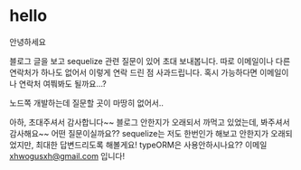 # hello
안녕하세요

블로그 글을 보고 sequelize 관련 질문이 있어 초대 보내봅니다.
따로 이메일이나 다른 연락처가 하나도 없어서 이렇게 연락 드린 점 사과드립니다.
혹시 가능하다면 이메일이나 연락처 여쭤봐도 될까요...?

노드쪽 개발하는데 질문할 곳이 마땅히 없어서..



아하, 초대주셔서 감사합니다~~ 블로그 안한지가 오래되서 까먹고 있었는데, 봐주셔서 감사해요~~
어떤 질문이실까요?? sequelize는 저도 한번인가 해보고 안한지가 오래되었지만, 최대한 답변드리도록 해볼게요!
typeORM은 사용안하시나요??
이메일 xhwogusxh@gmail.com 입니다!
